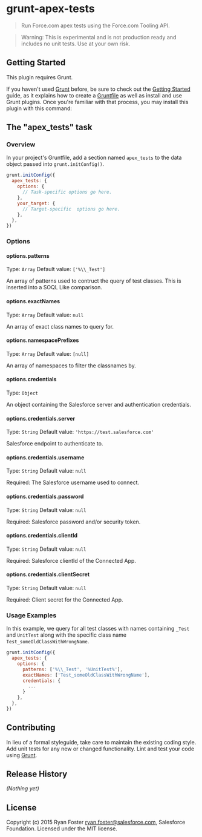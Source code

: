# grunt-apex-tests

> Run Force.com apex tests using the Force.com Tooling API.

> Warning: This is experimental and is not production ready and includes no unit tests. Use at your own risk.

## Getting Started
This plugin requires Grunt.

If you haven't used [Grunt](http://gruntjs.com/) before, be sure to check out the [Getting Started](http://gruntjs.com/getting-started) guide, as it explains how to create a [Gruntfile](http://gruntjs.com/sample-gruntfile) as well as install and use Grunt plugins. Once you're familiar with that process, you may install this plugin with this command:


## The "apex_tests" task

### Overview
In your project's Gruntfile, add a section named `apex_tests` to the data object passed into `grunt.initConfig()`.

```js
grunt.initConfig({
  apex_tests: {
    options: {
      // Task-specific options go here.
    },
    your_target: {
      // Target-specific  options go here.
    },
  },
})
```

### Options

#### options.patterns
Type: `Array`
Default value: `['%\\_Test']`

An array of patterns used to contruct the query of test classes. This is inserted into a SOQL Like comparison.

#### options.exactNames
Type: `Array`
Default value: `null`

An array of exact class names to query for.

#### options.namespacePrefixes
Type: `Array`
Default value: `[null]`

An array of namespaces to filter the classnames by.

#### options.credentials
Type: `Object`

An object containing the Salesforce server and authentication credentials.

#### options.credentials.server
Type: `String`
Default value: `'https://test.salesforce.com'`

Salesforce endpoint to authenticate to.

#### options.credentials.username
Type: `String`
Default value: `null`

Required: The Salesforce username used to connect.

#### options.credentials.password
Type: `String`
Default value: `null`

Required: Salesforce password and/or security token.

#### options.credentials.clientId
Type: `String`
Default value: `null`

Required: Salesforce clientId of the Connected App.

#### options.credentials.clientSecret
Type: `String`
Default value: `null`

Required: Client secret for the Connected App.

### Usage Examples

In this example, we query for all test classes with names containing `_Test` and `UnitTest` along with the specific class name `Test_someOldClassWithWrongName`.

```js
grunt.initConfig({
  apex_tests: {
    options: {
      patterns: ['%\\_Test', '%UnitTest%'],
      exactNames: ['Test_someOldClassWithWrongName'],
      credentials: {
        ...
      }
    },
  },
})
```

## Contributing
In lieu of a formal styleguide, take care to maintain the existing coding style. Add unit tests for any new or changed functionality. Lint and test your code using [Grunt](http://gruntjs.com/).

## Release History
_(Nothing yet)_

## License
Copyright (c) 2015 Ryan Foster <ryan.foster@salesforce.com>, Salesforce Foundation. Licensed under the MIT license.

